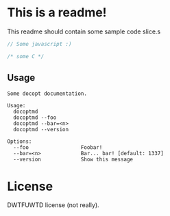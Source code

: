 # This is a readme!

This readme should contain some sample code slice.s

```javascript
// Some javascript :)
```

```c
/* some C */
```

## Usage
```docopt
Some docopt documentation.

Usage:
  docoptmd
  docoptmd --foo
  docoptmd --bar=<n>
  docoptmd --version

Options:
  --foo                 Foobar!
  --bar=<n>             Bar... bar! [default: 1337]
  --version             Show this message
```

# License
DWTFUWTD license (not really).
